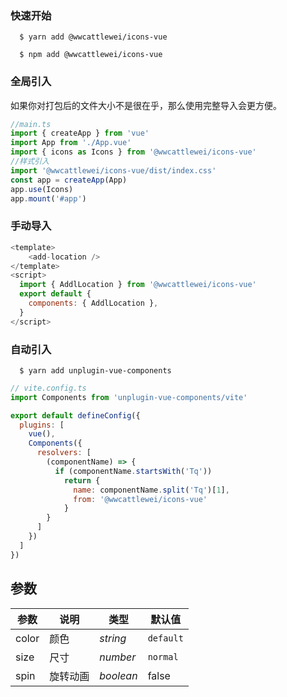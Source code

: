 ### 快速开始

```shell
  $ yarn add @wwcattlewei/icons-vue
```

```shell
  $ npm add @wwcattlewei/icons-vue
```

<!-- ```html
<div id="app"></div>
<script src="https://cdn.jsdelivr.net/npm/@varlet/ui/umd/varlet.js"></script>
<script>
  const app = Vue.createApp({
    template: '<var-button>按钮</var-button>'
  })
  app.use(Varlet).mount('#app')
</script>
``` -->

### 全局引入

如果你对打包后的文件大小不是很在乎，那么使用完整导入会更方便。

```javascript
//main.ts
import { createApp } from 'vue'
import App from './App.vue'
import { icons as Icons } from '@wwcattlewei/icons-vue'
//样式引入
import '@wwcattlewei/icons-vue/dist/index.css'
const app = createApp(App)
app.use(Icons)
app.mount('#app')
```

### 手动导入

```javascript
<template>
    <add-location />
</template>
<script>
  import { AddlLocation } from '@wwcattlewei/icons-vue'
  export default {
    components: { AddlLocation },
  }
</script>
```

### 自动引入

```shell
  $ yarn add unplugin-vue-components
```
```javascript
// vite.config.ts
import Components from 'unplugin-vue-components/vite'

export default defineConfig({
  plugins: [
    vue(),
    Components({
      resolvers: [
        (componentName) => {
          if (componentName.startsWith('Tq'))
            return {
              name: componentName.split('Tq')[1],
              from: '@wwcattlewei/icons-vue'
            }
        }
      ]
    })
  ]
})
```

## 参数

| 参数          | 说明                                                                                          | 类型               | 默认值     |
| ------------- | --------------------------------------------------------------------------------------------- | ------------------ | ---------- |
| color          | 颜色                                    | _string_           | `default`  |
| size          | 尺寸                                                       | _number_           | `normal`   |
| spin          | 旋转动画                                                                                     | _boolean_           | false          |